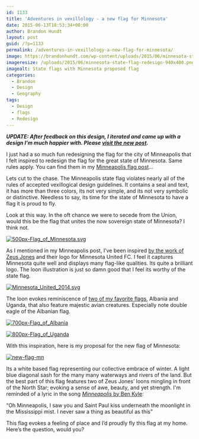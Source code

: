 ```yaml
---
id: 1133
title: 'Adventures in vexillology - a new flag for Minnesota'
date: 2015-06-13T18:53:34+00:00
author: Brandon Hundt
layout: post
guid: /?p=1133
permalink: /adventures-in-vexillology-a-new-flag-for-minnesota/
image: https://brandonhundt.com/wp-content/uploads/2015/06/minnesota-state-flag-redesign-940x400.png
imageresize: /uploads/2015/06/minnesota-state-flag-redesign-940x400.png
imagealt: State flags with Minnesota proposed flag
categories:
  - Brandon
  - Design
  - Geography
tags:
  - Design
  - flags
  - Redesign
---
```

**_UPDATE: After feedback on this design, I iterated and came up with a design I'm much happier with. Please [visit the new post](/the-latest-design-for-a-new-minnesota-flag-is-inspired-by-letoile-du-nord/)._**<!--more-->

I just had a so much fun redesigning the flag for the city of Minneapolis that I felt inspired to redesign the flag for the great state of Minnesota. Same rules apply. You can find them in my [Minneapolis flag post](/adventures-in-vexillology-a-new-flag-for-minneapolis/)&#8230;

Lets cut to the chase. The Minneapolis state flag violates nearly all of the rules of accepted vexillogical design guidelines. It contains a seal and text, it has more than three colors, its not very simple, and its not very symbolic or distinctive. Needless to say, its time for the state of Minnesota to have a flag it is proud to fly.

Look at this way. In the oft chance we were to secede from the Union, would this be the flag that unites the now sovereign state of Minnesota? I think not.

[<img class="alignnone size-medium wp-image-1134" src="/wp-content/uploads/2015/06/500px-Flag_of_Minnesota.svg_-300x190.png" alt="500px-Flag_of_Minnesota.svg" width="300" height="190" srcset="/wp-content/uploads/2015/06/500px-Flag_of_Minnesota.svg_-300x190.png 300w, /wp-content/uploads/2015/06/500px-Flag_of_Minnesota.svg_.png 500w" sizes="(max-width: 300px) 100vw, 300px" />](/wp-content/uploads/2015/06/500px-Flag_of_Minnesota.svg_.png)

As I mentioned in my Minneapolis post, I’ve been inspired [by the work of Zeus Jones](http://www.underconsideration.com/brandnew/archives/minnesota_united_fc.php) and their logo for Minnesota United FC. I feel it captures Minnesota quite well and displays many flag-like qualities. Its quite a brilliant logo. The loon illustration is just so damn good that I feel its worthy of the state flag.

[<img class="alignnone size-medium wp-image-1120" src="/wp-content/uploads/2015/06/Minnesota_United_2014.svg_-209x300.png" alt="Minnesota_United_2014.svg" width="209" height="300" srcset="/wp-content/uploads/2015/06/Minnesota_United_2014.svg_-209x300.png 209w, /wp-content/uploads/2015/06/Minnesota_United_2014.svg_.png 400w" sizes="(max-width: 209px) 100vw, 209px" />](/wp-content/uploads/2015/06/Minnesota_United_2014.svg_.png)

The loon evokes reminiscence of [two of my favorite flags](/adventures-in-vexillology-the-top-10-best-designed-flags/), Albania and Uganda, that also feature majestic avian creatures. Especially note double eagle of the Albanian flag.

[<img class="alignnone size-medium wp-image-871" src="/wp-content/uploads/2012/08/700px-Flag_of_Albania1-300x214.png" alt="700px-Flag_of_Albania" width="300" height="214" srcset="/wp-content/uploads/2012/08/700px-Flag_of_Albania1-300x214.png 300w, /wp-content/uploads/2012/08/700px-Flag_of_Albania1.png 700w" sizes="(max-width: 300px) 100vw, 300px" />](/wp-content/uploads/2012/08/700px-Flag_of_Albania1.png)

[<img class="alignnone size-medium wp-image-872" src="/wp-content/uploads/2012/08/800px-Flag_of_Uganda1-300x199.png" alt="800px-Flag_of_Uganda" width="300" height="199" srcset="/wp-content/uploads/2012/08/800px-Flag_of_Uganda1-300x199.png 300w, /wp-content/uploads/2012/08/800px-Flag_of_Uganda1.png 800w" sizes="(max-width: 300px) 100vw, 300px" />](/wp-content/uploads/2012/08/800px-Flag_of_Uganda1.png)

With this inspiration, here is my proposal for the new flag of Minnesota:

[<img class="alignnone size-medium wp-image-1136" src="/wp-content/uploads/2015/06/new-flag-mn-300x190.png" alt="new-flag-mn" width="300" height="190" srcset="/wp-content/uploads/2015/06/new-flag-mn-300x190.png 300w, /wp-content/uploads/2015/06/new-flag-mn.png 476w" sizes="(max-width: 300px) 100vw, 300px" />](/wp-content/uploads/2015/06/new-flag-mn.png)

Its a white based flag representing our collective embrace of winter. A light blue diagonal sash for the many many waterways and rivers of the land. But the best part of this flag features two of Zeus Jones’ loons mingling in front of the North Star; evoking a sense of awe, beauty, and yet strength. I'm reminded of a lyric in the song [_Minneapolis_ by Ben Kyle](https://www.youtube.com/watch?v=v0SdiIl8-qs):

“Oh Minneapolis, I saw you and Saint Paul kiss underneath the moonlight in the Mississippi mist. I never saw a thing as beautiful as this”

This flag evokes a feeling of place and I’d proudly fly this flag at my home. Here’s the question, would you?
